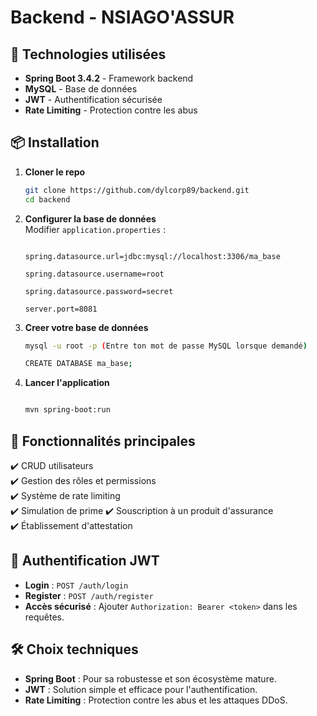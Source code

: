 # Backend - NSIAGO'ASSUR

## 🚀 Technologies utilisées
- **Spring Boot 3.4.2** - Framework backend
- **MySQL** - Base de données
- **JWT** - Authentification sécurisée
- **Rate Limiting** - Protection contre les abus

## 📦 Installation

1. **Cloner le repo**  
   ```sh
   git clone https://github.com/dylcorp89/backend.git
   cd backend
   ```

2. **Configurer la base de données**  
   Modifier `application.properties` :
   ```
   
   spring.datasource.url=jdbc:mysql://localhost:3306/ma_base
   
   spring.datasource.username=root
   
   spring.datasource.password=secret
   
   server.port=8081
   ```
   
3. **Creer votre base de données**  
   ```sh
   mysql -u root -p (Entre ton mot de passe MySQL lorsque demandé)
   
   CREATE DATABASE ma_base;
   ```
   
3. **Lancer l'application**  
   ```sh
   
   mvn spring-boot:run
   ```

## 📌 Fonctionnalités principales

✔️ CRUD utilisateurs  
✔️ Gestion des rôles et permissions  
✔️ Système de rate limiting  
✔️ Simulation de prime 
✔️ Souscription à un produit d'assurance  
✔️ Établissement d'attestation  

## 🔑 Authentification JWT
- **Login** : `POST /auth/login`  
- **Register** : `POST /auth/register`  
- **Accès sécurisé** : Ajouter `Authorization: Bearer <token>` dans les requêtes.

## 🛠️ Choix techniques
- **Spring Boot** : Pour sa robustesse et son écosystème mature.  
- **JWT** : Solution simple et efficace pour l'authentification.  
- **Rate Limiting** : Protection contre les abus et les attaques DDoS.  

